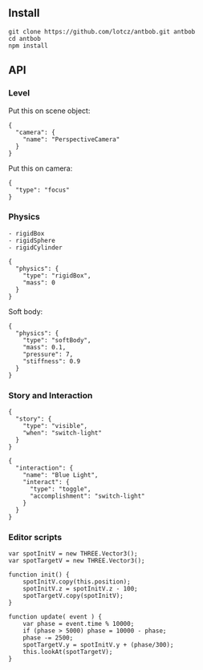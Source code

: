 ## Install

    git clone https://github.com/lotcz/antbob.git antbob
    cd antbob
    npm install

## API

### Level

Put this on scene object:

```
{
  "camera": {
    "name": "PerspectiveCamera"
  }
}
```

Put this on camera:

```
{
  "type": "focus"
}
```

### Physics

	- rigidBox
	- rigidSphere
	- rigidCylinder

```
{
  "physics": {
    "type": "rigidBox",
    "mass": 0
  }
}
```

Soft body:

```
{
  "physics": {
    "type": "softBody",
    "mass": 0.1,
    "pressure": 7,
    "stiffness": 0.9
  }
}
```

### Story and Interaction

```
{
  "story": {
    "type": "visible",
    "when": "switch-light"
  }
}
```

```
{
  "interaction": {
    "name": "Blue Light",
    "interact": {
      "type": "toggle",
      "accomplishment": "switch-light"
    }
  }
}
```

### Editor scripts

```
var spotInitV = new THREE.Vector3();
var spotTargetV = new THREE.Vector3();

function init() {
	spotInitV.copy(this.position);
	spotInitV.z = spotInitV.z - 100;
	spotTargetV.copy(spotInitV);
}

function update( event ) {
	var phase = event.time % 10000;
	if (phase > 5000) phase = 10000 - phase;
	phase -= 2500;
	spotTargetV.y = spotInitV.y + (phase/300);
	this.lookAt(spotTargetV);
}
```
